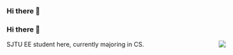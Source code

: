 ### Hi there 👋

<!--
**stikerbai/stikerbai** is a ✨ _special_ ✨ repository because its `README.md` (this file) appears on your GitHub profile.

Here are some ideas to get you started:

- 🔭 I’m currently working on ...
- 🌱 I’m currently learning ...
- 👯 I’m looking to collaborate on ...
- 🤔 I’m looking for help with ...
- 💬 Ask me about ...
- 📫 How to reach me: ...
- 😄 Pronouns: ...
- ⚡ Fun fact: ...
-->

### Hi there 👋

<img src="https://github-readme-stats.mrdulin.vercel.app/api?username=strikerbai&show_icons=true" align="right" />

SJTU EE student here, currently majoring in CS.
